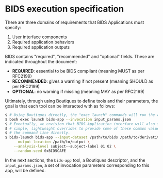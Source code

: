 # BIDS execution specification

There are three domains of requirements that BIDS Applications must specify:

1.  User interface components
1.  Required application behaviors
1.  Required application outputs

BIDS contains "required", "recommended" and "optional" fields. These are
indicated throughout the document:

-   **REQUIRED**: essential to be BIDS compliant (meaning MUST as per RFC2199)
-   **RECOMMENDED**: gives a warning if not present (meaning SHOULD as per RFC2199)
-   **OPTIONAL**: no warning if missing (meaning MAY as per RFC2199)

Ultimately, through using Boutiques to define tools and their parameters, the
goal is that each tool can be interacted with as follows:

```bash
$ # Using Boutiques directly, the "exec launch" commands will run the app
$ bosh exec launch bids-app --invocation input_params.json
$ # Eventually, we envision that BIDS Application interface will also support
$ # simple, lightweight overrides to provide some of these common values via
$ # the command line directly.
$ bids-launch bids-app --input-dataset /path/to/bids /path/to/derivatives \
    --output-location /path/to/output \
    --analysis-level subject--subject-label 01 02 \
    --random-seed 0xBID5CAFE
```

In the next sections, the `bids-app` tool, a Boutiques descriptor, and the
`input_params.json`, a set of invocation parameters corresponding to this app,
will be defined.
